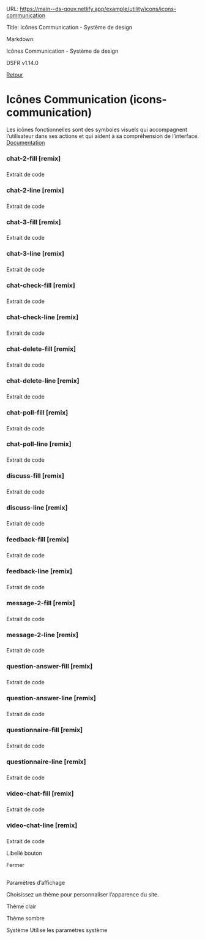 URL:
https://main--ds-gouv.netlify.app/example/utility/icons/icons-communication

Title:
Icônes Communication - Système de design

Markdown:


Icônes Communication - Système de design


DSFR v1.14.0


[Retour](../)


# Icônes Communication (icons-communication)


Les icônes fonctionnelles sont des symboles visuels qui accompagnent l’utilisateur dans ses actions et qui aident à sa compréhension de l’interface.
[Documentation](https://www.systeme-de-design.gouv.fr/elements-d-interface/fondamentaux-techniques/icones)


### chat-2-fill [remix]


###
Extrait de code


<span class="fr-icon-chat-2-fill" aria-hidden="true"></span>


### chat-2-line [remix]


###
Extrait de code


<span class="fr-icon-chat-2-line" aria-hidden="true"></span>


### chat-3-fill [remix]


###
Extrait de code


<span class="fr-icon-chat-3-fill" aria-hidden="true"></span>


### chat-3-line [remix]


###
Extrait de code


<span class="fr-icon-chat-3-line" aria-hidden="true"></span>


### chat-check-fill [remix]


###
Extrait de code


<span class="fr-icon-chat-check-fill" aria-hidden="true"></span>


### chat-check-line [remix]


###
Extrait de code


<span class="fr-icon-chat-check-line" aria-hidden="true"></span>


### chat-delete-fill [remix]


###
Extrait de code


<span class="fr-icon-chat-delete-fill" aria-hidden="true"></span>


### chat-delete-line [remix]


###
Extrait de code


<span class="fr-icon-chat-delete-line" aria-hidden="true"></span>


### chat-poll-fill [remix]


###
Extrait de code


<span class="fr-icon-chat-poll-fill" aria-hidden="true"></span>


### chat-poll-line [remix]


###
Extrait de code


<span class="fr-icon-chat-poll-line" aria-hidden="true"></span>


### discuss-fill [remix]


###
Extrait de code


<span class="fr-icon-discuss-fill" aria-hidden="true"></span>


### discuss-line [remix]


###
Extrait de code


<span class="fr-icon-discuss-line" aria-hidden="true"></span>


### feedback-fill [remix]


###
Extrait de code


<span class="fr-icon-feedback-fill" aria-hidden="true"></span>


### feedback-line [remix]


###
Extrait de code


<span class="fr-icon-feedback-line" aria-hidden="true"></span>


### message-2-fill [remix]


###
Extrait de code


<span class="fr-icon-message-2-fill" aria-hidden="true"></span>


### message-2-line [remix]


###
Extrait de code


<span class="fr-icon-message-2-line" aria-hidden="true"></span>


### question-answer-fill [remix]


###
Extrait de code


<span class="fr-icon-question-answer-fill" aria-hidden="true"></span>


### question-answer-line [remix]


###
Extrait de code


<span class="fr-icon-question-answer-line" aria-hidden="true"></span>


### questionnaire-fill [remix]


###
Extrait de code


<span class="fr-icon-questionnaire-fill" aria-hidden="true"></span>


### questionnaire-line [remix]


###
Extrait de code


<span class="fr-icon-questionnaire-line" aria-hidden="true"></span>


### video-chat-fill [remix]


###
Extrait de code


<span class="fr-icon-video-chat-fill" aria-hidden="true"></span>


### video-chat-line [remix]


###
Extrait de code


<span class="fr-icon-video-chat-line" aria-hidden="true"></span>


Libellé bouton


Fermer


##
Paramètres d’affichage


Choisissez un thème pour personnaliser l’apparence du site.


Thème clair


Thème sombre


Système
Utilise les paramètres système